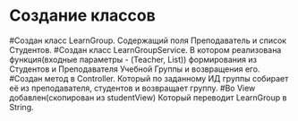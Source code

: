 # Создание классов
#Создан класс LearnGroup.
Cодержащий поля Преподаватель и список Студентов.
#Создан класс LearnGroupService.
В котором реализована функция(входные параметры - (Teacher,
List<Strudent>)) формирования из Студентов и Преподавателя Учебной Группы и возвращения его.
#Создан метод в Controller.
Который по заданному ИД группы собирает её из преподавателя, студентов и возвращает группу.
#Во View добавлен(скопирован из studentView)
Который переводит LearnGroup в String.
